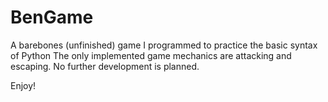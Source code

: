 # BenGame
A barebones (unfinished) game I programmed to practice the basic syntax of Python
The only implemented game mechanics are attacking and escaping.
No further development is planned.

Enjoy!
